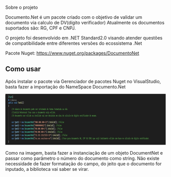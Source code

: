 Sobre o projeto

Documento.Net é um pacote criado com o objetivo de validar um documento via calculo de DV(dígito verificador)
Atualmente os documentos suportados são: RG, CPF e CNPJ.

O projeto foi desenvolvido em .NET Standard2.0 visando atender questões de compatibilidade entre diferentes versões do ecossistema .Net

Pacote Nuget: https://www.nuget.org/packages/DocumentoNet


## Como usar

Após instalar o pacote via Gerenciador de pacotes Nuget no VisualStudio, basta fazer a importação do NameSpace Documento.Net

<img src="assets/exemplo.jpg" alt="Imagem de exemplo" width="100%" height="160px" />

Como na imagem, basta fazer a instanciação de um objeto DocumentNet e passar como parâmetro o número do documento como string.
Não existe necessidade de fazer formatação do campo, do jeito que o documento for inputado, a biblioteca vai saber se virar.



